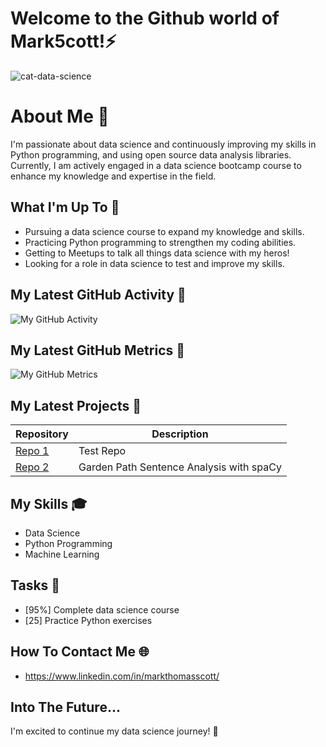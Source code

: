 # Welcome to the Github world of Mark5cott!⚡
![cat-data-science](https://github.com/Mark5cott/Mark5cott/assets/127673887/c3276d22-f02e-417c-a990-0321cec21cf2)

# About Me 📖
I'm passionate about data science and continuously improving my skills in Python programming, and using open source data analysis libraries. Currently, I am actively engaged in a data science bootcamp course to enhance my knowledge and expertise in the field.

## What I'm Up To 🤔
- Pursuing a data science course to expand my knowledge and skills.
- Practicing Python programming to strengthen my coding abilities.
- Getting to Meetups to talk all things data science with my heros!
- Looking for a role in data science to test and improve my skills.

## My Latest GitHub Activity :rocket:
![My GitHub Activity](https://activity-graph.herokuapp.com/graph?username=Mark5cott)

## My Latest GitHub Metrics 💬
![My GitHub Metrics](https://metrics.lecoq.io/Mark5cott)

## My Latest Projects 💼

| Repository | Description |
|------------|-------------|
| [Repo 1](https://github.com/Mark5cott/byb_project) | Test Repo |
| [Repo 2](https://github.com/Mark5cott/finalCapstone) | Garden Path Sentence Analysis with spaCy |

## My Skills 🎓
- Data Science
- Python Programming
- Machine Learning

## Tasks 🌱
- [95%] Complete data science course
- [25] Practice Python exercises

## How To Contact Me 🌐
- https://www.linkedin.com/in/markthomasscott/

## Into The Future...
I'm excited to continue my data science journey! :rocket:
